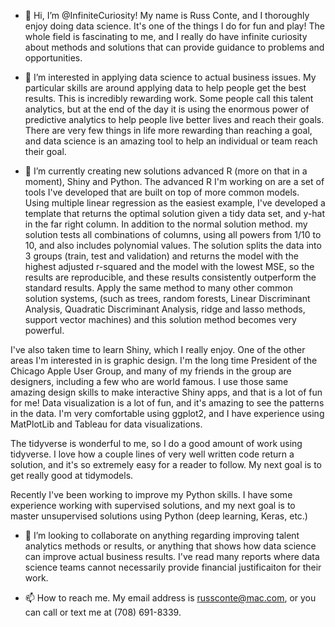 - 👋 Hi, I’m @InfiniteCuriosity! My name is Russ Conte, and I thoroughly enjoy doing data science. It's one of the things I do for fun and play! The whole field is fascinating to me, and I really do have infinite curiosity about methods and solutions that can provide guidance to problems and opportunities.

- 👀 I’m interested in applying data science to actual business issues. My particular skills are around applying data to help people get the best results. This is incredibly rewarding work. Some people call this talent analytics, but at the end of the day it is using the enormous power of predictive analytics to help people live better lives and reach their goals. There are very few things in life more rewarding than reaching a goal, and data science is an amazing tool to help an individual or team reach their goal.

- 🌱 I’m currently creating new solutions advanced R (more on that in a moment), Shiny and Python. The advanced R I'm working on are a set of tools I've developed that are built on top of more common models. Using multiple linear regression as the easiest example, I've developed a template that returns the optimal solution given a tidy data set, and y-hat in the far right column. In addition to the normal solution method. my solution tests all combinations of columns, using all powers from 1/10 to 10, and also includes polynomial values. The solution splits the data into 3 groups (train, test and validation) and returns the model with the highest adjusted r-squared and the model with the lowest MSE, so the results are reproducible, and these results consistently outperform the standard results.
Apply the same method to many other common solution systems, (such as trees, random forests, Linear Discriminant Analysis, Quadratic Discriminant Analysis, ridge and lasso methods, support vector machines) and this solution method becomes very powerful.

I've also taken time to learn Shiny, which I really enjoy. One of the other areas I'm interested in is graphic design. I'm the long time President of the Chicago Apple User Group, and many of my friends in the group are designers, including a few who are world famous. I use those same amazing design skills to make interactive Shiny apps, and that is a lot of fun for me! Data visualization is a lot of fun, and it's amazing to see the patterns in the data. I'm very comfortable using ggplot2, and I have experience using MatPlotLib and Tableau for data visualizations.

The tidyverse is wonderful to me, so I do a good amount of work using tidyverse. I love how a couple lines of very well written code return a solution, and it's so extremely easy for a reader to follow. My next goal is to get really good at tidymodels.

Recently I've been working to improve my Python skills. I have some experience working with supervised solutions, and my next goal is to master unsupervised solutions using Python (deep learning, Keras, etc.)

- 💞️ I’m looking to collaborate on anything regarding improving talent analytics methods or results, or anything that shows how data science can improve actual business results. I've read many reports where data science teams cannot necessarily provide financial justificaiton for their work.

- 📫 How to reach me. My email address is russconte@mac.com, or you can call or text me at (708) 691-8339.

<!---
InfiniteCuriosity/InfiniteCuriosity is a ✨ special ✨ repository because its `README.md` (this file) appears on your GitHub profile.
You can click the Preview link to take a look at your changes.
--->
